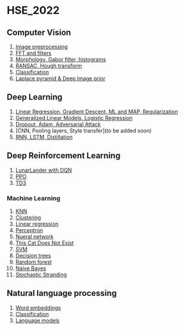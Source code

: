 # HSE_2022

## Computer Vision

1. [Image preprocessing](https://github.com/aapoliakova/HSE_2022/blob/master/Computer%20Vision/homework1.ipynb)
2. [FFT and filters](https://github.com/aapoliakova/HSE_2022/blob/master/Computer%20Vision/homework2.ipynb)
3. [Morphology, Gabor filter, histograms](https://github.com/aapoliakova/HSE_2022/blob/master/Computer%20Vision/homework3.ipynb)
4. [RANSAC, Hough transform](https://github.com/aapoliakova/HSE_2022/blob/master/Computer%20Vision/homework4.ipynb)
5. [Classification](https://github.com/aapoliakova/HSE_2022/tree/master/Computer%20Vision/homework5)
6. [Laplace pyramid & Deep Image prior](https://github.com/aapoliakova/HSE_2022/blob/master/Computer%20Vision/homework6.ipynb)

## Deep Learning

1. [Linear Regression, Gradient Descent, ML and MAP, Regularization](https://github.com/aapoliakova/HSE_2022/blob/master/Deep%20Learning/Problem%20set%201%20Part%201%20-%20Poliakova%20A.ipynb)
2. [Generalized Linear Models, Logistic Regression](https://github.com/aapoliakova/HSE_2022/blob/master/Deep%20Learning/Problem%20set%201%20Part%202%20-%20Poliakova%20A.ipynb)
3. [Dropout, Adam, Adversarial Attack](https://github.com/aapoliakova/HSE_2022/blob/master/Deep%20Learning/Problem%20set%202%20-%20Poliakova.ipynb)
4. [CNN, Pooling layers, Style transfer](to be added soon)
5. [RNN, LSTM, Distillation](https://github.com/aapoliakova/HSE_2022/blob/master/Deep%20Learning/Problem%20set%204%20-%20shared.ipynb)

## Deep Reinforcement Learning

1. [LunarLander with DQN](https://github.com/aapoliakova/HSE_2022/tree/master/Deep%20Reinforcement%20learning/drl_hw1)
2. [PPO](https://github.com/aapoliakova/HSE_2022/tree/master/Deep%20Reinforcement%20learning/drl_hw2)
3. [TD3](https://github.com/aapoliakova/HSE_2022/tree/master/Deep%20Reinforcement%20learning/drl_hw3)

### Machine Learning

1. [KNN]()
2. [Clustering]()
3. [Linear regression]()
4. [Perceptron]()
5. [Nueral network]()
6. [This Cat Does Not Exist]()
7. [SVM]()
8. [Decision trees]()
9. [Random forest]()
10. [Naive Bayes]()
11. [Stochastic Stranding]()

## Natural language processing

1. [Word embeddings](https://github.com/aapoliakova/HSE_2022/tree/master/NLP%20Yandex/1.%20word%20embeddings)
2. [Classification](https://github.com/aapoliakova/HSE_2022/tree/master/NLP%20Yandex/2.%20classification)
3. [Language models](https://github.com/aapoliakova/HSE_2022/tree/master/NLP%20Yandex/3.%20language%20models)

